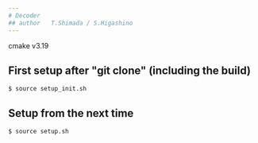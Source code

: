 ```yaml
---
# Decoder
## author	T.Shimada / S.Higashino
---
```


cmake v3.19

## First setup after "git clone" (including the build)

```
$ source setup_init.sh
```

## Setup from the next time

```
$ source setup.sh
```

